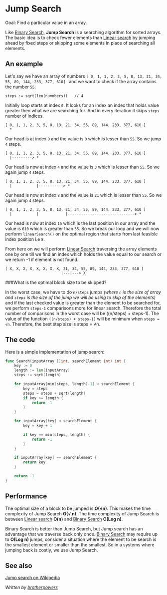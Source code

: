 # Jump Search

Goal: Find a particular value in an array.

Like [Binary Search](../Search/binarySearch/), **Jump Search** is a searching algorithm for sorted arrays. The basic idea is to check fewer elements than [Linear search](../Search/linearSearch/) by jumping ahead by fixed steps or skipping some elements in place of searching all elements.

## An example

Let's say we have an array of numbers `[ 0, 1, 1, 2, 3, 5, 8, 13, 21, 34, 55, 89, 144, 233, 377, 610] ` and we want to check if the array contains the number `55`.

`steps := sqrt(len(numnbers))	// 4`

Initially loop starts at index `0`. It looks for an index an index that holds value greater then what we are searching for. And in every iteration it skips `steps` number of indices.

	[ 0, 1, 1, 2, 3, 5, 8, 13, 21, 34, 55, 89, 144, 233, 377, 610 ]
	  *

Our head is at index `0` and the value is `0` which is lesser than `55`. So we jump `4` steps.

	[ 0, 1, 1, 2, 3, 5, 8, 13, 21, 34, 55, 89, 144, 233, 377, 610 ]
	  |---------> *
	  
Our head is now at index `4` and the value is `3` which is lesser than `55`. So we again jump `4` steps.
	  
  	[ 0, 1, 1, 2, 3, 5, 8, 13, 21, 34, 55, 89, 144, 233, 377, 610 ]
  	  |           |-----------> *
	  
Our head is now at index `8` and the value is `21` which is lesser than `55`. So we again jump `4` steps.
	  
  	[ 0, 1, 1, 2, 3, 5, 8, 13, 21, 34, 55, 89, 144, 233, 377, 610 ]
  	  |           |            |------------------------------> *

Our head is now at index `15` which is the last position in our array and the value is `610` which is greater than `55`. So we break our loop and we will now perform `linearSearch()` on the optimal region that starts from last feasible index position i.e `8`.

From here on we will perform [Linear Search](../Search/linearSearch/) traversing the array elements one by one till we find an index which holds the value equal to our search or we return -1 if element is not found.

  	[ X, X, X, X, X, X, X, X, 21, 34, 55, 89, 144, 233, 377, 610 ]
  	                         |---|---> X
			  

###What is the optimal block size to be skipped?

In the worst case, we have to do `n/steps` jumps *(where `n` is the size of array and `steps` is the size of the jump we will be using to skip of the elements)* and if the last checked value is greater than the element to be searched for, we perform `steps-1` comparisons more for linear search. Therefore the total number of comparisons in the worst case will be ((n/steps) + steps-1). The value of the function `((n/steps) + steps-1)` will be minimum when `steps = √n`. Therefore, the best step size is steps = √n.

## The code

Here is a simple implementation of jump search:

```go
func Search(inputArray []int, searchElement int) int {
	key := 0
	length := len(inputArray)
	steps := sqrt(length)

	for inputArray[min(steps, length)-1] < searchElement {
		key = steps
		steps = steps + sqrt(length)
		if key >= length {
			return -1
		}
	}

	for inputArray[key] < searchElement {
		key = key + 1

		if key == min(steps, length) {
			return -1
		}
	}

	if inputArray[key] == searchElement {
		return key
	}

	return -1
}
```

## Performance

The optimal size of a block to be jumped is **O(√n)**. This makes the time complexity of Jump Search **O(√ n)**. The time complexity of Jump Search is between [Linear search](../Search/linearSearch/) **O(n)** and [Binary Search](../Search/binarySearch/) **O(Log n)**.

Binary Search is better than Jump Search, but Jump search has an advantage that we traverse back only once. [Binary Search](../Search/binarySearch/) may require up to **O(Log n)** jumps, consider a situation where the element to be search is the smallest element or smaller than the smallest. So in a systems where jumping back is costly, we use Jump Search.


## See also

[Jump search on Wikipedia](https://en.wikipedia.org/wiki/Jump_search)

*Written by [brotherpowers](https://www.brotherpowers.com/)*
